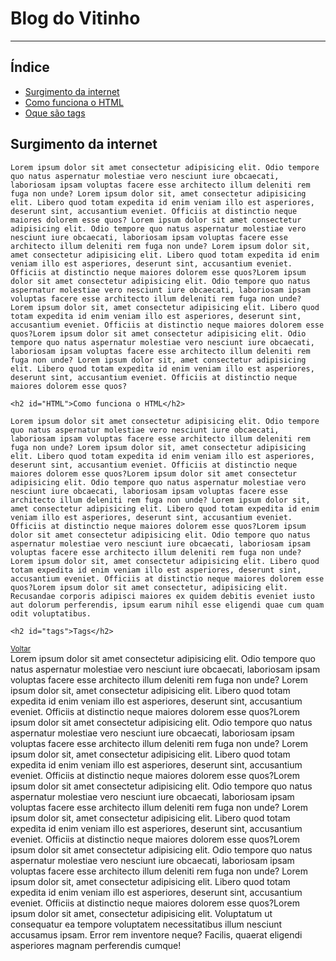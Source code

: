 <!DOCTYPE html>
<html lang="pt-br">
<head>
    <meta charset="UTF-8">
    <meta name="viewport" content="width=device-width, initial-scale=1.0">
    <title>Document</title>
</head>
<body>
    <h1 id="inicio">Blog do Vitinho</h1>
    <hr>
    <h2>Índice</h2>
    <ul>
        <li><a href="#internet">Surgimento da internet</a></li>
        <li><a href="#HTML">Como funciona o HTML</a></li>
        <li><a href="#tags">Oque são tags</a></li>
    </ul>
    <h2 id="internet">Surgimento da internet</h2>

    Lorem ipsum dolor sit amet consectetur adipisicing elit. Odio tempore quo natus aspernatur molestiae vero nesciunt iure obcaecati, laboriosam ipsam voluptas facere esse architecto illum deleniti rem fuga non unde? Lorem ipsum dolor sit, amet consectetur adipisicing elit. Libero quod totam expedita id enim veniam illo est asperiores, deserunt sint, accusantium eveniet. Officiis at distinctio neque maiores dolorem esse quos? Lorem ipsum dolor sit amet consectetur adipisicing elit. Odio tempore quo natus aspernatur molestiae vero nesciunt iure obcaecati, laboriosam ipsam voluptas facere esse architecto illum deleniti rem fuga non unde? Lorem ipsum dolor sit, amet consectetur adipisicing elit. Libero quod totam expedita id enim veniam illo est asperiores, deserunt sint, accusantium eveniet. Officiis at distinctio neque maiores dolorem esse quos?Lorem ipsum dolor sit amet consectetur adipisicing elit. Odio tempore quo natus aspernatur molestiae vero nesciunt iure obcaecati, laboriosam ipsam voluptas facere esse architecto illum deleniti rem fuga non unde? Lorem ipsum dolor sit, amet consectetur adipisicing elit. Libero quod totam expedita id enim veniam illo est asperiores, deserunt sint, accusantium eveniet. Officiis at distinctio neque maiores dolorem esse quos?Lorem ipsum dolor sit amet consectetur adipisicing elit. Odio tempore quo natus aspernatur molestiae vero nesciunt iure obcaecati, laboriosam ipsam voluptas facere esse architecto illum deleniti rem fuga non unde? Lorem ipsum dolor sit, amet consectetur adipisicing elit. Libero quod totam expedita id enim veniam illo est asperiores, deserunt sint, accusantium eveniet. Officiis at distinctio neque maiores dolorem esse quos?

    <h2 id="HTML">Como funciona o HTML</h2>

    Lorem ipsum dolor sit amet consectetur adipisicing elit. Odio tempore quo natus aspernatur molestiae vero nesciunt iure obcaecati, laboriosam ipsam voluptas facere esse architecto illum deleniti rem fuga non unde? Lorem ipsum dolor sit, amet consectetur adipisicing elit. Libero quod totam expedita id enim veniam illo est asperiores, deserunt sint, accusantium eveniet. Officiis at distinctio neque maiores dolorem esse quos?Lorem ipsum dolor sit amet consectetur adipisicing elit. Odio tempore quo natus aspernatur molestiae vero nesciunt iure obcaecati, laboriosam ipsam voluptas facere esse architecto illum deleniti rem fuga non unde? Lorem ipsum dolor sit, amet consectetur adipisicing elit. Libero quod totam expedita id enim veniam illo est asperiores, deserunt sint, accusantium eveniet. Officiis at distinctio neque maiores dolorem esse quos?Lorem ipsum dolor sit amet consectetur adipisicing elit. Odio tempore quo natus aspernatur molestiae vero nesciunt iure obcaecati, laboriosam ipsam voluptas facere esse architecto illum deleniti rem fuga non unde? Lorem ipsum dolor sit, amet consectetur adipisicing elit. Libero quod totam expedita id enim veniam illo est asperiores, deserunt sint, accusantium eveniet. Officiis at distinctio neque maiores dolorem esse quos?Lorem ipsum dolor sit amet consectetur, adipisicing elit. Recusandae corporis adipisci maiores ex quidem debitis eveniet iusto aut dolorum perferendis, ipsum earum nihil esse eligendi quae cum quam odit voluptatibus.

    <h2 id="tags">Tags</h2>
<small><a href="#inicio">Voltar</a></small>
<br>
    Lorem ipsum dolor sit amet consectetur adipisicing elit. Odio tempore quo natus aspernatur molestiae vero nesciunt iure obcaecati, laboriosam ipsam voluptas facere esse architecto illum deleniti rem fuga non unde? Lorem ipsum dolor sit, amet consectetur adipisicing elit. Libero quod totam expedita id enim veniam illo est asperiores, deserunt sint, accusantium eveniet. Officiis at distinctio neque maiores dolorem esse quos?Lorem ipsum dolor sit amet consectetur adipisicing elit. Odio tempore quo natus aspernatur molestiae vero nesciunt iure obcaecati, laboriosam ipsam voluptas facere esse architecto illum deleniti rem fuga non unde? Lorem ipsum dolor sit, amet consectetur adipisicing elit. Libero quod totam expedita id enim veniam illo est asperiores, deserunt sint, accusantium eveniet. Officiis at distinctio neque maiores dolorem esse quos?Lorem ipsum dolor sit amet consectetur adipisicing elit. Odio tempore quo natus aspernatur molestiae vero nesciunt iure obcaecati, laboriosam ipsam voluptas facere esse architecto illum deleniti rem fuga non unde? Lorem ipsum dolor sit, amet consectetur adipisicing elit. Libero quod totam expedita id enim veniam illo est asperiores, deserunt sint, accusantium eveniet. Officiis at distinctio neque maiores dolorem esse quos?Lorem ipsum dolor sit amet consectetur adipisicing elit. Odio tempore quo natus aspernatur molestiae vero nesciunt iure obcaecati, laboriosam ipsam voluptas facere esse architecto illum deleniti rem fuga non unde? Lorem ipsum dolor sit, amet consectetur adipisicing elit. Libero quod totam expedita id enim veniam illo est asperiores, deserunt sint, accusantium eveniet. Officiis at distinctio neque maiores dolorem esse quos?Lorem ipsum dolor sit amet, consectetur adipisicing elit. Voluptatum ut consequatur ea tempore voluptatem necessitatibus illum nesciunt accusamus ipsam. Error rem inventore neque? Facilis, quaerat eligendi asperiores magnam perferendis cumque!

</body>
</html>
